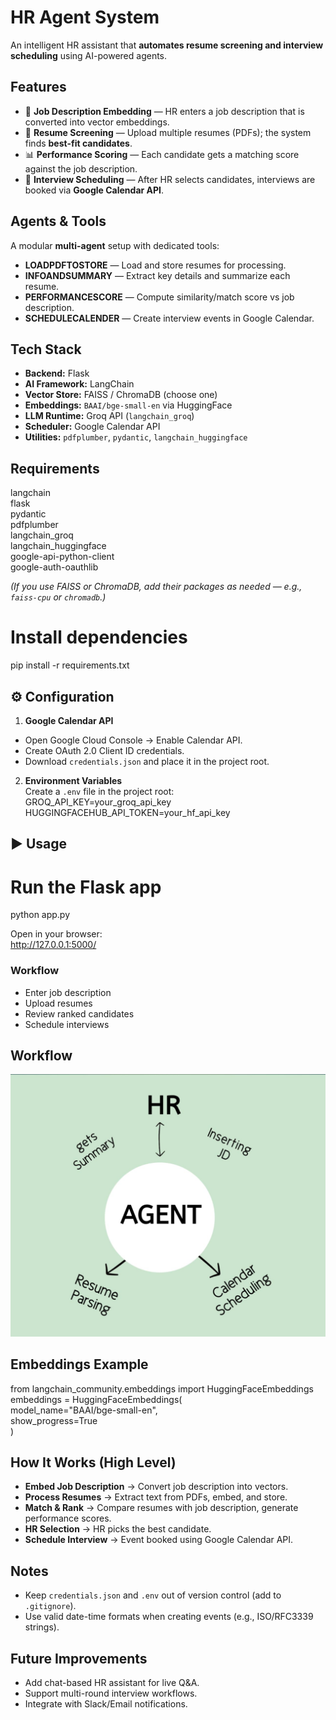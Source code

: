#  HR Agent System
An intelligent HR assistant that **automates resume screening and interview scheduling** using AI-powered agents.

##  Features
- 📄 **Job Description Embedding** — HR enters a job description that is converted into vector embeddings.
- 📑 **Resume Screening** — Upload multiple resumes (PDFs); the system finds **best-fit candidates**.
- 📊 **Performance Scoring** — Each candidate gets a matching score against the job description.
- 📅 **Interview Scheduling** — After HR selects candidates, interviews are booked via **Google Calendar API**.

##  Agents & Tools
A modular **multi-agent** setup with dedicated tools:
-  **LOADPDFTOSTORE** — Load and store resumes for processing.  
-  **INFOANDSUMMARY** — Extract key details and summarize each resume.  
-  **PERFORMANCESCORE** — Compute similarity/match score vs job description.  
-  **SCHEDULECALENDER** — Create interview events in Google Calendar.

##  Tech Stack
- **Backend:** Flask  
- **AI Framework:** LangChain  
- **Vector Store:** FAISS / ChromaDB (choose one)  
- **Embeddings:** `BAAI/bge-small-en` via HuggingFace  
- **LLM Runtime:** Groq API (`langchain_groq`)  
- **Scheduler:** Google Calendar API  
- **Utilities:** `pdfplumber`, `pydantic`, `langchain_huggingface`

##  Requirements
langchain  
flask  
pydantic  
pdfplumber  
langchain_groq  
langchain_huggingface  
google-api-python-client  
google-auth-oauthlib  
  

*(If you use FAISS or ChromaDB, add their packages as needed — e.g., `faiss-cpu` or `chromadb`.)*
    

# Install dependencies  
pip install -r requirements.txt  

## ⚙️ Configuration
1) **Google Calendar API**  
- Open Google Cloud Console → Enable Calendar API.  
- Create OAuth 2.0 Client ID credentials.  
- Download `credentials.json` and place it in the project root.  

2) **Environment Variables**  
Create a `.env` file in the project root:  
GROQ_API_KEY=your_groq_api_key  
HUGGINGFACEHUB_API_TOKEN=your_hf_api_key  

## ▶️ Usage
# Run the Flask app  
python app.py  

Open in your browser:  
http://127.0.0.1:5000/  

### Workflow
- Enter job description   
- Upload resumes 
- Review ranked candidates   
- Schedule interviews 

## Workflow
![Demo](https://github.com/fadhilHussain11/HireHR/blob/main/uploads/worflow.jpg)

##  Embeddings Example
from langchain_community.embeddings import HuggingFaceEmbeddings  
embeddings = HuggingFaceEmbeddings(  
    model_name="BAAI/bge-small-en",  
    show_progress=True  
)  

##  How It Works (High Level)
- **Embed Job Description** → Convert job description into vectors.  
- **Process Resumes** → Extract text from PDFs, embed, and store.  
- **Match & Rank** → Compare resumes with job description, generate performance scores.  
- **HR Selection** → HR picks the best candidate.  
- **Schedule Interview** → Event booked using Google Calendar API.  

##  Notes
- Keep `credentials.json` and `.env` out of version control (add to `.gitignore`).  
- Use valid date-time formats when creating events (e.g., ISO/RFC3339 strings).  

##  Future Improvements
- Add chat-based HR assistant for live Q&A.  
- Support multi-round interview workflows.  
- Integrate with Slack/Email notifications.  
